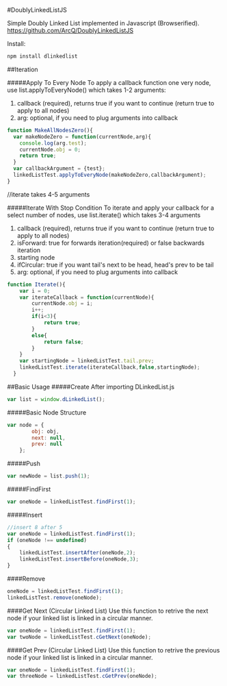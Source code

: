 #DoublyLinkedListJS

Simple Doubly Linked List implemented in Javascript (Browserified).
https://github.com/ArcQ/DoublyLinkedListJS

Install:
```bash
npm install dlinkedlist
```
##Iteration

#####Apply To Every Node
To apply a callback function one very node, use list.applyToEveryNode() which takes 1-2 arguments:

1. callback (required), returns true if you want to continue (return true to apply to all nodes)
2. arg: optional, if you need to plug arguments into callback

```javascript
function MakeAllNodesZero(){
  var makeNodeZero = function(currentNode,arg){
    console.log(arg.test);
    currentNode.obj = 0;
    return true;
  }
  var callbackArgument = {test};
  linkedListTest.applyToEveryNode(makeNodeZero,callbackArgument);
}
```
//iterate takes 4-5 arguments

#####Iterate With Stop Condition
To iterate and apply your callback for a select number of nodes, use list.iterate() which takes 3-4 arguments

1. callback (required), returns true if you want to continue (return true to apply to all nodes)
2. isForward: true for forwards iteration(required) or false backwards iteration
3. starting node
4. ifCircular: true if you want tail's next to be head, head's prev to be tail
5. arg: optional, if you need to plug arguments into callback

```javascript
function Iterate(){   
    var i = 0;
    var iterateCallback = function(currentNode){
        currentNode.obj = i;
        i++;
        if(i<3){
            return true;
        }
        else{
            return false;
        }
    }
    var startingNode = linkedListTest.tail.prev;
    linkedListTest.iterate(iterateCallback,false,startingNode);
  }
```

##Basic Usage
#####Create
After importing DLinkedList.js
```javascript
var list = window.dLinkedList();
```
#####Basic Node Structure
```javascript
var node = {
		obj: obj,
		next: null,
		prev: null
	};
```

#####Push
```javascript
var newNode = list.push(1);
```

#####FindFirst
```javascript
var oneNode = linkedListTest.findFirst(1);
```

#####Insert
```javascript
//insert 8 after 5
var oneNode = linkedListTest.findFirst(1);
if (oneNode !== undefined)
{
    linkedListTest.insertAfter(oneNode,2);
    linkedListTest.insertBefore(oneNode,3);
}

```

####Remove
```javascript
oneNode = linkedListTest.findFirst(1);
linkedListTest.remove(oneNode);
```

####Get Next (Circular Linked List)
Use this function to retrive the next node if your linked list is linked in a circular manner.
```javascript
var oneNode = linkedListTest.findFirst(1);
var twoNode = linkedListTest.cGetNext(oneNode);
```

####Get Prev (Circular Linked List)
Use this function to retrive the previous node if your linked list is linked in a circular manner.
```javascript
var oneNode = linkedListTest.findFirst(1);
var threeNode = linkedListTest.cGetPrev(oneNode);
```

